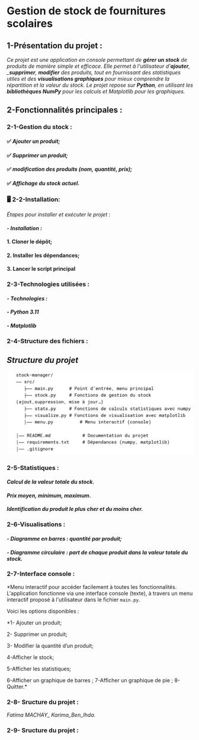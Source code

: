 # Gestion de stock de fournitures scolaires 

## 1-Présentation du projet :

*Ce projet est une application en console permettant de __gérer un stock__  de produits de manière simple et efficace. Elle permet à l'utilisateur d'__ajouter__, ___supprimer__, __modifier__ des produits, tout en fournissant des statistiques utiles et des __visualisations graphiques__ pour mieux comprendre la répartition et la valeur du stock. Le projet repose sur __Python__, en utilisant les __bibliothèques NumPy__ pour les calculs et Matplotlib pour les graphiques.*

## 2-Fonctionnalités principales :

### 2-1-Gestion du stock :

#### ✅ *Ajouter un produit;*
#### ✅ *Supprimer un produit;*
#### ✅ *modification des produits (nom, quantité, prix);*
#### ✅ *Affichage du stock actuel.*

### 🖥️ 2-2-Installation: 
*Étapes pour installer et exécuter le projet :*

#### *- Installation :*
#### 1. Cloner le dépôt;
#### 2. Installer les dépendances;
#### 3. Lancer le script principal
###  2-3-Technologies utilisées :
#### *- Technologies :*
#### *- Python 3.11*
#### *- Matplotlib*
### 2-4-Structure des fichiers :

## *Structure du projet*


![Fournitures scolaires](src/image/Capture.png)

### 2-5-Statistiques :

#### *Calcul de la valeur totale du stock.*
 
#### *Prix moyen, minimum, maximum.*

#### *Identification du produit le plus cher et du moins cher.*

### 2-6-Visualisations :

#### *- Diagramme en barres : quantité par produit;*

#### *- Diagramme circulaire : part de chaque produit dans la valeur totale du stock.*

### 2-7-Interface console :

 *Menu interactif pour accéder facilement à toutes les fonctionnalités.
 L'application fonctionne via une interface console (texte), à travers un menu interactif proposé à l'utilisateur dans le fichier `main.py`.

Voici les options disponibles :

*1- Ajouter un produit;

2- Supprimer un produit;

3- Modifier la quantité d’un produit;

4-Afficher le stock;

5-Afficher les statistiques;

6-Afficher un graphique de barres ;
7-Afficher un graphique de pie ;
8-Quitter.*

### 2-8- Sructure du projet :
*Fatima MACHAY_ Karima_Ben_Ihda.*

### 2-9- Sructure du projet :

